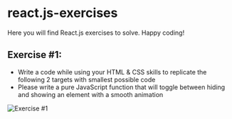 # react.js-exercises
Here you will find React.js exercises to solve. Happy coding!

## Exercise #1:
- Write a code while using your HTML & CSS skills to replicate the following 2 targets with smallest possible code
- Please write a pure JavaScript function that will toggle between hiding and showing an element with a smooth animation

![Exercise #1](exercise#1.png)
